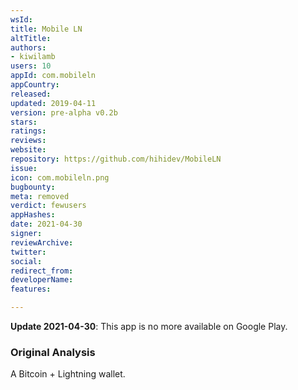 ```yaml
---
wsId: 
title: Mobile LN
altTitle: 
authors:
- kiwilamb
users: 10
appId: com.mobileln
appCountry: 
released: 
updated: 2019-04-11
version: pre-alpha v0.2b
stars: 
ratings: 
reviews: 
website: 
repository: https://github.com/hihidev/MobileLN
issue: 
icon: com.mobileln.png
bugbounty: 
meta: removed
verdict: fewusers
appHashes: 
date: 2021-04-30
signer: 
reviewArchive: 
twitter: 
social: 
redirect_from: 
developerName: 
features: 

---
```


**Update 2021-04-30**: This app is no more available on Google Play.

### Original Analysis

A Bitcoin + Lightning wallet.
